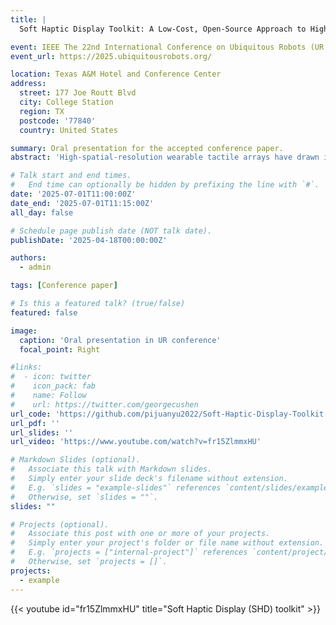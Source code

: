 ```yaml
---
title: |
  Soft Haptic Display Toolkit: A Low-Cost, Open-Source Approach to High Resolution Tactile Feedback

event: IEEE The 22nd International Conference on Ubiquitous Robots (UR 2025)
event_url: https://2025.ubiquitousrobots.org/

location: Texas A&M Hotel and Conference Center
address:
  street: 177 Joe Routt Blvd
  city: College Station
  region: TX
  postcode: '77840'
  country: United States

summary: Oral presentation for the accepted conference paper.
abstract: 'High-spatial-resolution wearable tactile arrays have drawn interest from both industry and research, thanks to their capacity for delivering detailed tactile sensations. However, investigations of human tactile perception with high-resolution tactile displays remain limited, primarily due to the high costs of multi-channel control systems and the complex fabrication required for fingertip-sized actuators. In this work, we introduce the Soft Haptic Display (SHD) toolkit, designed to enable students and researchers from diverse technical backgrounds to explore high-density tactile feedback in extended reality (XR), robotic teleoperation, braille displays, navigation aid, MR-compatible somatosensory stimulation, and remote palpation. The toolkit provides a rapid prototyping approach and real-time wireless control for a low-cost, 4×4 soft wearable fingertip tactile display with a spatial resolution of 4 mm. We characterized the display’s performance with a maximum vertical displacement of 1.8 mm, a rise time of 0.25 second, and a maximum refresh rate of 8 Hz. All materials and code are open-sourced to foster broader human tactile perception research of high-resolution haptic displays.'

# Talk start and end times.
#   End time can optionally be hidden by prefixing the line with `#`.
date: '2025-07-01T11:00:00Z'
date_end: '2025-07-01T11:15:00Z'
all_day: false

# Schedule page publish date (NOT talk date).
publishDate: '2025-04-18T00:00:00Z'

authors:
  - admin

tags: [Conference paper]

# Is this a featured talk? (true/false)
featured: false

image:
  caption: 'Oral presentation in UR conference'
  focal_point: Right

#links:
#  - icon: twitter
#    icon_pack: fab
#    name: Follow
#    url: https://twitter.com/georgecushen
url_code: 'https://github.com/pijuanyu2022/Soft-Haptic-Display-Toolkit'
url_pdf: ''
url_slides: ''
url_video: 'https://www.youtube.com/watch?v=fr15ZlmmxHU'

# Markdown Slides (optional).
#   Associate this talk with Markdown slides.
#   Simply enter your slide deck's filename without extension.
#   E.g. `slides = "example-slides"` references `content/slides/example-slides.md`.
#   Otherwise, set `slides = ""`.
slides: ""

# Projects (optional).
#   Associate this post with one or more of your projects.
#   Simply enter your project's folder or file name without extension.
#   E.g. `projects = ["internal-project"]` references `content/project/deep-learning/index.md`.
#   Otherwise, set `projects = []`.
projects:
  - example
---
```


{{< youtube id="fr15ZlmmxHU" title="Soft Haptic Display (SHD) toolkit" >}}

<!-- {{% callout note %}}
Click on the **Slides** button above to view the built-in slides feature.
{{% /callout %}}

Slides can be added in a few ways:

- **Create** slides using Hugo Blox Builder's [_Slides_](https://docs.hugoblox.com/reference/content-types/) feature and link using `slides` parameter in the front matter of the talk file
- **Upload** an existing slide deck to `static/` and link using `url_slides` parameter in the front matter of the talk file
- **Embed** your slides (e.g. Google Slides) or presentation video on this page using [shortcodes](https://docs.hugoblox.com/reference/markdown/).

Further event details, including [page elements](https://docs.hugoblox.com/reference/markdown/) such as image galleries, can be added to the body of this page. -->
